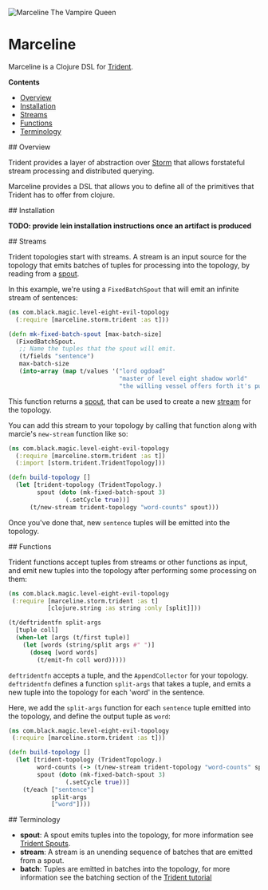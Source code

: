![Marceline The Vampire Queen](http://upload.wikimedia.org/wikipedia/en/4/48/Adventure_Time_-_Marceline.png)

# Marceline

Marceline is a Clojure DSL for [Trident](https://github.com/nathanmarz/storm/wiki/Trident-tutorial).

**Contents**

* [Overview](#overview)
* [Installation](#installation)
* [Streams](#streams)
* [Functions](#functions)
* [Terminology](#terminology)

<a name="overview">
## Overview

Trident provides a layer of abstraction over [Storm](http://storm-project.net/) that allows forstateful stream processing and distributed querying.

Marceline provides a DSL that allows you to define all of the primitives that Trident has to offer from clojure.

<a name="installation">
## Installation

**TODO: provide lein installation instructions once an artifact is produced**

<a name="streams">
## Streams

Trident topologies start with streams. A stream is an input source for the topology that emits batches of tuples for processing into the topology, by reading from a [spout](#terminology).

In this example, we're using a `FixedBatchSpout` that will emit an infinite stream of sentences:

```clojure
(ns com.black.magic.level-eight-evil-topology
  (:require [marceline.storm.trident :as t]))

(defn mk-fixed-batch-spout [max-batch-size]
  (FixedBatchSpout.
   ;; Name the tuples that the spout will emit.
   (t/fields "sentence")
   max-batch-size
   (into-array (map t/values '("lord ogdoad"
                               "master of level eight shadow world"
                               "the willing vessel offers forth it's pure essence")
```

This function returns a [spout](#terminology), that can be used to create a new [stream](#terminology) for the topology.

You can add this stream to your topology by calling that function along with marcie's `new-stream` function like so:

```clojure
(ns com.black.magic.level-eight-evil-topology
  (:require [marceline.storm.trident :as t])
  (:import [storm.trident.TridentTopology]))

(defn build-topology []
  (let [trident-topology (TridentTopology.)
        spout (doto (mk-fixed-batch-spout 3)
                (.setCycle true))]
      (t/new-stream trident-topology "word-counts" spout)))
```

Once you've done that, new `sentence` tuples will be emitted into the topology.

<a name="functions">
## Functions

Trident functions accept tuples from streams or other functions as input, and emit new tuples into the topology
after performing some processing on them:

```clojure
(ns com.black.magic.level-eight-evil-topology
 (:require [marceline.storm.trident :as t]
           [clojure.string :as string :only [split]]))

(t/deftridentfn split-args
  [tuple coll]
  (when-let [args (t/first tuple)]
    (let [words (string/split args #" ")]
      (doseq [word words]
        (t/emit-fn coll word)))))
```

`deftridentfn` accepts a tuple, and the `AppendCollector` for your topology. `deftridentfn` defines a function
`split-args` that takes a tuple, and emits a new tuple into the topology for each 'word' in the sentence.

Here, we add the `split-args` function for each `sentence` tuple emitted into the topology, and define the
output tuple as `word`:

```clojure
(ns com.black.magic.level-eight-evil-topology
 (:require [marceline.storm.trident :as t]))

(defn build-topology []
  (let [trident-topology (TridentTopology.)
        word-counts (-> (t/new-stream trident-topology "word-counts" spout))
        spout (doto (mk-fixed-batch-spout 3)
                (.setCycle true))]
    (t/each ["sentence"]
            split-args
            ["word"])))
```

<a name="terminology">
## Terminology

* **spout**: A spout emits tuples into the topology, for more information see [Trident Spouts](https://github.com/nathanmarz/storm/wiki/Trident-spouts).
* **stream**: A stream is an unending sequence of batches that are emitted from a spout.
* **batch**: Tuples are emitted in batches into the topology, for more information see the batching section of the [Trident tutorial](https://github.com/nathanmarz/storm/wiki/Trident-state#transactional-spouts)
